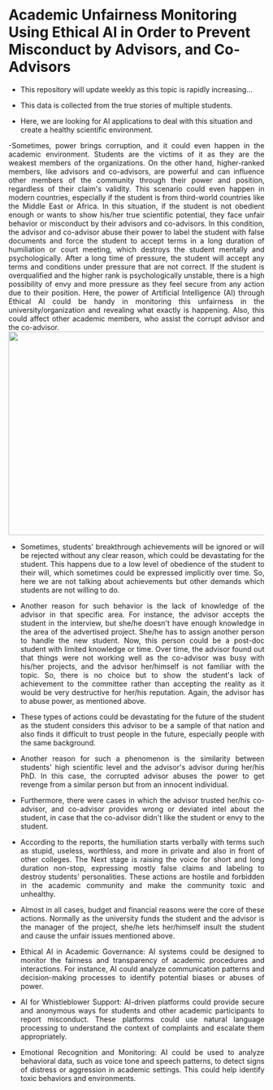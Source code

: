 # Academic Unfairness Monitoring Using Ethical AI in Order to Prevent Misconduct by Advisors, and Co-Advisors

- This repository will update weekly as this topic is rapidly increasing...
  
- This data is collected from the true stories of multiple students.

- Here, we are looking for AI applications to deal with this situation and create a healthy scientific environment.

<div align="justify">
-Sometimes, power brings corruption, and it could even happen in the academic environment. Students are the victims of it as they are the weakest members of the organizations. On the other hand, higher-ranked members, like advisors and co-advisors, are powerful and can influence other members of the community through their power and position, regardless of their claim's validity. This scenario could even happen in modern countries, especially if the student is from third-world countries like the Middle East or Africa. In this situation, if the student is not obedient enough or wants to show his/her true scientific potential, they face unfair behavior or misconduct by their advisors and co-advisors. In this condition, the advisor and co-advisor abuse their power to label the student with false documents and force the student to accept terms in a long duration of humiliation or court meeting, which destroys the student mentally and psychologically. After a long time of pressure, the student will accept any terms and conditions under pressure that are not correct. If the student is overqualified and the higher rank is psychologically unstable, there is a high possibility of envy and more pressure as they feel secure from any action due to their position. Here, the power of Artificial Intelligence (AI) through Ethical AI could be handy in monitoring this unfairness in the university/organization and revealing what exactly is happening. Also, this could affect other academic members, who assist the corrupt advisor and the co-advisor.

</div>

<div style="text-align: center;">
    <img src="https://github.com/user-attachments/assets/3d166f87-9259-4cfc-8753-720e75a441bc" width="810" height="400">
</div>

<div align="justify">

- Sometimes, students' breakthrough achievements will be ignored or will be rejected without any clear reason, which could be devastating for the student. This happens due to a low level of obedience of the student to their will, which sometimes could be expressed implicitly over time. So, here we are not talking about achievements but other demands which students are not willing to do.
    
- Another reason for such behavior is the lack of knowledge of the advisor in that specific area. For instance, the advisor accepts the student in the interview, but she/he doesn't have enough knowledge in the area of the advertised project. She/he has to assign another person to handle the new student. Now, this person could be a post-doc student with limited knowledge or time. Over time, the advisor found out that things were not working well as the co-advisor was busy with his/her projects, and the advisor her/himself is not familiar with the topic. So, there is no choice but to show the student's lack of achievement to the committee rather than accepting the reality as it would be very destructive for her/his reputation. Again, the advisor has to abuse power, as mentioned above.

- These types of actions could be devastating for the future of the student as the student considers this advisor to be a sample of that nation and also finds it difficult to trust people in the future, especially people with the same background.

- Another reason for such a phenomenon is the similarity between students' high scientific level and the advisor's advisor during her/his PhD. In this case, the corrupted advisor abuses the power to get revenge from a similar person but from an innocent individual.

- Furthermore, there were cases in which the advisor trusted her/his co-advisor, and co-advisor provides wrong or deviated intel about the student, in case that the co-advisor didn't like the student or envy to the student.

- According to the reports, the humiliation starts verbally with terms such as stupid, useless, worthless, and more in private and also in front of other colleges. The Next stage is raising the voice for short and long duration non-stop, expressing mostly false claims and labeling to destroy students' personalities. These actions are hostile and forbidden in the academic community and make the community toxic and unhealthy.

- Almost in all cases, budget and financial reasons were the core of these actions. Normally as the university funds the student and the advisor is the manager of the project, she/he lets her/himself insult the student and cause the unfair issues mentioned above.

- Ethical AI in Academic Governance: AI systems could be designed to monitor the fairness and transparency of academic procedures and interactions. For instance, AI could analyze communication patterns and decision-making processes to identify potential biases or abuses of power.
- AI for Whistleblower Support: AI-driven platforms could provide secure and anonymous ways for students and other academic participants to report misconduct. These platforms could use natural language processing to understand the context of complaints and escalate them appropriately.
- Emotional Recognition and Monitoring: AI could be used to analyze behavioral data, such as voice tone and speech patterns, to detect signs of distress or aggression in academic settings. This could help identify toxic behaviors and environments.
  
</div>



